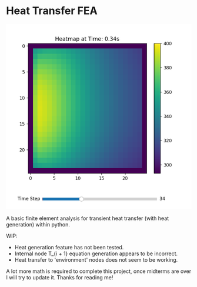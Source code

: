 # Heat Transfer FEA
![Image1](/Images/Image1.png)

A basic finite element analysis for transient heat transfer (with heat generation) within python.

WIP:
  - Heat generation feature has not been tested.
  - Internal node T_{i + 1} equation generation appears to be incorrect.
  - Heat transfer to 'environment' nodes does not seem to be working.

A lot more math is required to complete this project, once midterms are over I will try to update it. 
Thanks for reading me!
